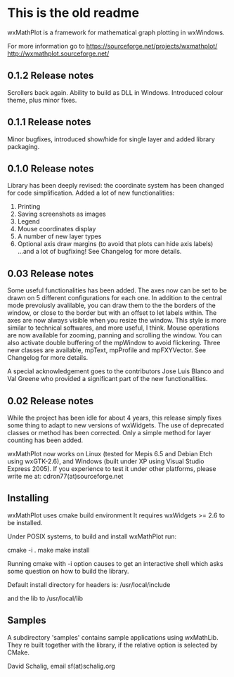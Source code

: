 # This is the old readme

wxMathPlot is a framework for mathematical graph plotting in wxWindows.

For more information go to
https://sourceforge.net/projects/wxmathplot/
http://wxmathplot.sourceforge.net/

0.1.2 Release notes
-------------------
Scrollers back again. Ability to build as DLL in Windows. Introduced colour theme, plus minor fixes.

0.1.1 Release notes
-------------------
Minor bugfixes, introduced show/hide for single layer and added library packaging.

0.1.0 Release notes
-------------------

Library has been deeply revised: the coordinate system has been changed for code simplification. Added a lot of new functionalities:
1. Printing
2. Saving screenshots as images
3. Legend
4. Mouse coordinates display
5. A number of new layer types
6. Optional axis draw margins (to avoid that plots can hide axis labels)
...and a lot of bugfixing! See Changelog for more details.


0.03 Release notes
------------------

Some useful functionalities has been added.
The axes now can be set to be drawn on 5 different configurations for each one. In addition to the central mode prevoiusly avalilable, you can draw them to the the borders of the window, or close to the border but with an offset to let labels within. The axes are now always visible when you resize the window. This style is more similar to technical softwares, and more useful, I think.
Mouse operations are now available for zooming, panning and scrolling the window. You can also activate double buffering of the mpWindow to avoid flickering.
Three new classes are available, mpText, mpProfile and mpFXYVector. See Changelog for more details.

A special acknowledgement goes to the contributors Jose Luis Blanco and Val Greene who provided a significant part of the new functionalities. 

0.02 Release notes
------------------

While the project has been idle for about 4 years, this release simply fixes
some thing to adapt to new versions of wxWidgets. The use of deprecated
classes or method has been corrected. Only a simple method for layer
counting has been added.

wxMathPlot now works on Linux (tested for Mepis 6.5 and Debian Etch using
wxGTK-2.6), and Windows (built under XP using Visual Studio Express 2005).
If you experience to test it under other platforms, please write me at:
cdron77(at)sourceforge.net



Installing
----------

wxMathPlot uses cmake build environment
It requires wxWidgets >= 2.6 to be installed.

Under POSIX systems, to build and install wxMathPlot run:

cmake -i .
make
make install

Running cmake with -i option causes to get an interactive shell which asks some question on how to build the library.

Default install directory for headers is:
/usr/local/include

and the lib to
/usr/local/lib

Samples
-------

A subdirectory 'samples' contains sample applications using wxMathLib.
They re built together with the library, if the relative option is selected by CMake.


David Schalig, email sf(at)schalig.org
